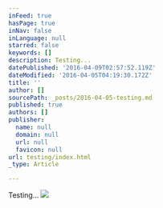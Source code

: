 ```yaml
---
inFeed: true
hasPage: true
inNav: false
inLanguage: null
starred: false
keywords: []
description: Testing...
datePublished: '2016-04-09T02:57:52.119Z'
dateModified: '2016-04-05T04:19:30.172Z'
title: ''
author: []
sourcePath: _posts/2016-04-05-testing.md
published: true
authors: []
publisher:
  name: null
  domain: null
  url: null
  favicon: null
url: testing/index.html
_type: Article

---
```

Testing...
![](https://the-grid-user-content.s3-us-west-2.amazonaws.com/3ee378eb-84e1-4a0c-98f4-fafb843d2012.jpg)